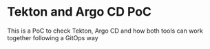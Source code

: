 # Tekton and Argo CD PoC

This is a PoC to check Tekton, Argo CD and how both tools can work together following a GitOps way

